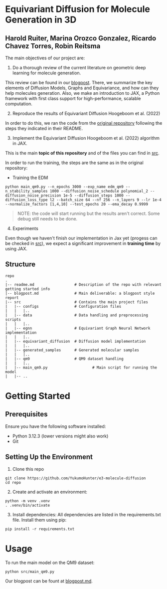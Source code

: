 # Equivariant Diffusion for Molecule Generation in 3D
## Harold Ruiter, Marina Orozco Gonzalez, Ricardo Chavez Torres, Robin Reitsma


The main objectives of our project are:
1. Do a thorough review of the current literature on geometric deep learning
for molecule generation.

This review can be found in our [blogpost](e3-molecule-diffusion\blogpost.md). There, we summarize the key elements of Diffusion Models, Graphs and Equivariance, and how can they help molecules generation. Also, we make an introduction to JAX, a Python framework with first class support for high-performance, scalable computation.

2. Reproduce the results of Equivariant Diffusion Hoogeboom et al. (2022)

In order to do this, we ran the code from the [original repository](https://github.com/ehoogeboom) following the steps they indicated in their README.

3. Implement the Equivariant Diffusion Hoogeboom et al. (2022) algorithm
in JAX.

This is the main **topic of this repository** and of the files you can find in [src](https://github.com/YukumoHunter/e3-molecule-diffusion/tree/main/src). 

In order to run the training, the steps are the same as in the original repository:

* Training the EDM

```python main_qm9.py --n_epochs 3000 --exp_name edm_qm9 --n_stability_samples 1000 --diffusion_noise_schedule polynomial_2 --diffusion_noise_precision 1e-5 --diffusion_steps 1000 --diffusion_loss_type l2 --batch_size 64 --nf 256 --n_layers 9 --lr 1e-4 --normalize_factors [1,4,10] --test_epochs 20 --ema_decay 0.9999```

> NOTE: the code will start running but the results aren't correct. Some debug still needs to be done. 

4. Experiments

Even though we haven't finish our implementation in Jax yet (progess can be checked in [src](e3-molecule-diffusion\src)), we expect a significant improvement in **training time** by using JAX.

## Structure
```
repo
.
|-- readme.md                  # Description of the repo with relevant getting started info
|-- blogpost.md                # Main deliverable: a blogpost style report
|-- src                        # Contains the main project files
|   |-- configs                # Configuration files
|   |   |..
|   |-- data                   # Data handling and preprocessing scripts
|   |   |..
|   |-- egnn                   # Equivariant Graph Neural Network implementation
|   |   |..
|   |-- equivariant_diffusion  # Diffusion model implementation
|   |   |..
|   |-- generated_samples      # Generated molecular samples
|   |   |..
|   |-- qm9                    # QM9 dataset handling
|   |   |..
|   |-- main_qm9.py                    # Main script for running the model
|   |-- ..
```

# Getting Started

## Prerequisites

Ensure you have the following software installed:
 - Python 3.12.3 (lower versions might also work)
 - Git

## Setting Up the Environment

1. Clone this repo
```
git clone https://github.com/YukumoHunter/e3-molecule-diffusion
cd repo
```

2. Create and activate an environment:
```
python -m venv .venv
. .venv/bin/activate
```

3. Install dependencies:
All dependencies are listed in the requirements.txt file. Install them using pip:
```
pip install -r requirements.txt
```

# Usage
To run the main model on the QM9 dataset:
```
python src/main_qm9.py
```

Our blogpost can be fount at [blogpost.md](e3-molecule-diffusion\blogpost.md). 
